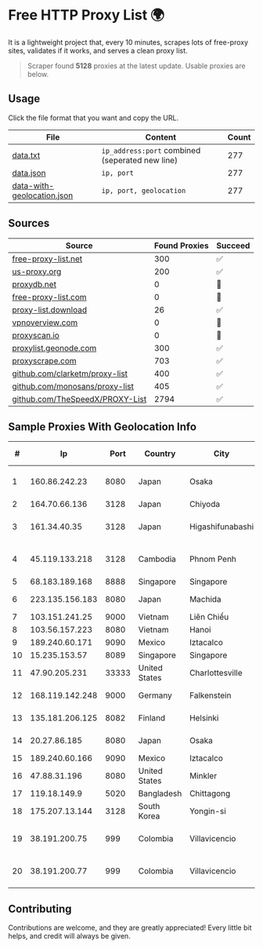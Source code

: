 
# Free HTTP Proxy List 🌍

It is a lightweight project that, every 10 minutes, scrapes lots of free-proxy sites, validates if it works, and serves a clean proxy list.


> Scraper found **5128** proxies at the latest update. Usable proxies are below.

## Usage

Click the file format that you want and copy the URL.


|File|Content|Count|
|----|-------|-----|
|[data.txt](https://raw.githubusercontent.com/themiralay/Proxy-List-World/master/data.txt)|`ip_address:port` combined (seperated new line)|277|
|[data.json](https://raw.githubusercontent.com/themiralay/Proxy-List-World/master/data.json)|`ip, port`|277|
|[data-with-geolocation.json](https://raw.githubusercontent.com/themiralay/Proxy-List-World/master/data-with-geolocation.json)|`ip, port, geolocation`|277|

## Sources

|Source|Found Proxies|Succeed|
|------|-------------|-------|
|[free-proxy-list.net](https://free-proxy-list.net)|300|✅|
|[us-proxy.org](https://www.us-proxy.org)|200|✅|
|[proxydb.net](http://proxydb.net)|0|🚫|
|[free-proxy-list.com](https://free-proxy-list.com/?page=&port=&type%5B%5D=http&type%5B%5D=https&up_time=0&search=Search)|0|🚫|
|[proxy-list.download](https://www.proxy-list.download/HTTP)|26|✅|
|[vpnoverview.com](https://vpnoverview.com/privacy/anonymous-browsing/free-proxy-servers)|0|🚫|
|[proxyscan.io](https://www.proxyscan.io)|0|🚫|
|[proxylist.geonode.com](https://proxylist.geonode.com/api/proxy-list?limit=300&page=1&sort_by=lastChecked&sort_type=desc&protocols=http,https)|300|✅|
|[proxyscrape.com](https://api.proxyscrape.com/v2/?request=displayproxies&protocol=http&timeout=10000&country=all&ssl=all&anonymity=all)|703|✅|
|[github.com/clarketm/proxy-list](https://raw.githubusercontent.com/clarketm/proxy-list/master/proxy-list-raw.txt)|400|✅|
|[github.com/monosans/proxy-list](https://raw.githubusercontent.com/monosans/proxy-list/main/proxies/http.txt)|405|✅|
|[github.com/TheSpeedX/PROXY-List](https://raw.githubusercontent.com/TheSpeedX/PROXY-List/master/http.txt)|2794|✅|


## Sample Proxies With Geolocation Info

|#|Ip|Port|Country|City|Internet Service Provider|
|-|--|----|-------|----|-------------------------|
|1|160.86.242.23|8080|Japan|Osaka|Sony Network Communications Inc|
|2|164.70.66.136|3128|Japan|Chiyoda|InfoSphere|
|3|161.34.40.35|3128|Japan|Higashifunabashi|NTT PC Communications, Inc.|
|4|45.119.133.218|3128|Cambodia|Phnom Penh|VIETTEL (CAMBODIA) PTE., LTD|
|5|68.183.189.168|8888|Singapore|Singapore|DigitalOcean, LLC|
|6|223.135.156.183|8080|Japan|Machida|So-net Corporation|
|7|103.151.241.25|9000|Vietnam|Liên Chiểu|VSERVER|
|8|103.56.157.223|8080|Vietnam|Hanoi|VCCORP|
|9|189.240.60.171|9090|Mexico|Iztacalco|Uninet S.A. de C.V.|
|10|15.235.153.57|8089|Singapore|Singapore|OVH Hosting|
|11|47.90.205.231|33333|United States|Charlottesville|Alibaba.com LLC|
|12|168.119.142.248|9000|Germany|Falkenstein|Hetzner Online GmbH|
|13|135.181.206.125|8082|Finland|Helsinki|Hetzner Online GmbH|
|14|20.27.86.185|8080|Japan|Osaka|Microsoft Corporation|
|15|189.240.60.166|9090|Mexico|Iztacalco|Uninet S.A. de C.V.|
|16|47.88.31.196|8080|United States|Minkler|Alibaba.com LLC|
|17|119.18.149.9|5020|Bangladesh|Chittagong|BBTS Network|
|18|175.207.13.144|3128|South Korea|Yongin-si|Korea Telecom|
|19|38.191.200.75|999|Colombia|Villavicencio|Hola Telecomunicacines Colombia S.A.S|
|20|38.191.200.77|999|Colombia|Villavicencio|Hola Telecomunicacines Colombia S.A.S|



## Contributing

Contributions are welcome, and they are greatly appreciated! Every
little bit helps, and credit will always be given.

